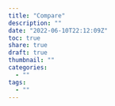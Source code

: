 ```yaml
---
title: "Compare"
description: ""
date: "2022-06-10T22:12:09Z"
toc: true
share: true
draft: true
thumbnail: ""
categories:
  - ""
tags:
  - ""
---
```




